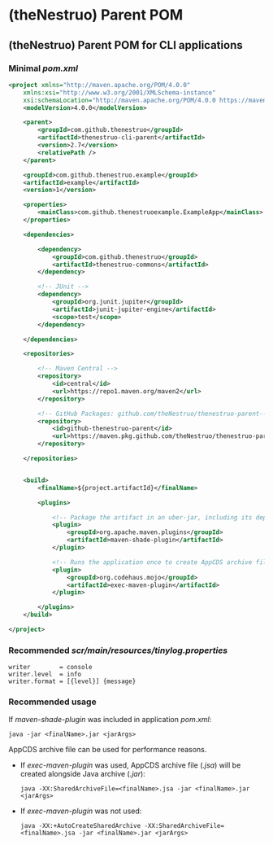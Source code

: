 # (theNestruo) Parent POM

## (theNestruo) Parent POM for CLI applications

### Minimal _pom.xml_

```xml
<project xmlns="http://maven.apache.org/POM/4.0.0"
	xmlns:xsi="http://www.w3.org/2001/XMLSchema-instance"
	xsi:schemaLocation="http://maven.apache.org/POM/4.0.0 https://maven.apache.org/xsd/maven-4.0.0.xsd">
	<modelVersion>4.0.0</modelVersion>

	<parent>
		<groupId>com.github.thenestruo</groupId>
		<artifactId>thenestruo-cli-parent</artifactId>
		<version>2.7</version>
		<relativePath />
	</parent>

	<groupId>com.github.thenestruo.example</groupId>
	<artifactId>example</artifactId>
	<version>1</version>

	<properties>
		<mainClass>com.github.thenestruoexample.ExampleApp</mainClass>
	</properties>

	<dependencies>

		<dependency>
			<groupId>com.github.thenestruo</groupId>
			<artifactId>thenestruo-commons</artifactId>
		</dependency>

		<!-- JUnit -->
		<dependency>
			<groupId>org.junit.jupiter</groupId>
			<artifactId>junit-jupiter-engine</artifactId>
			<scope>test</scope>
		</dependency>

	</dependencies>

	<repositories>

		<!-- Maven Central -->
		<repository>
			<id>central</id>
			<url>https://repo1.maven.org/maven2</url>
		</repository>

		<!-- GitHub Packages: github.com/theNestruo/thenestruo-parent-->
		<repository>
			<id>github-thenestruo-parent</id>
			<url>https://maven.pkg.github.com/theNestruo/thenestruo-parent</url>
		</repository>

	</repositories>


	<build>
		<finalName>${project.artifactId}</finalName>

		<plugins>

			<!-- Package the artifact in an uber-jar, including its dependencies -->
			<plugin>
				<groupId>org.apache.maven.plugins</groupId>
				<artifactId>maven-shade-plugin</artifactId>
			</plugin>

			<!-- Runs the application once to create AppCDS archive file -->
			<plugin>
				<groupId>org.codehaus.mojo</groupId>
				<artifactId>exec-maven-plugin</artifactId>
			</plugin>

		</plugins>
	</build>

</project>
```

### Recommended _scr/main/resources/tinylog.properties_

```properties
writer        = console
writer.level  = info
writer.format = [{level}] {message}
```

### Recommended usage

If _maven-shade-plugin_ was included in application _pom.xml_:

```batch
java -jar <finalName>.jar <jarArgs>
```

AppCDS archive file can be used for performance reasons.

- If _exec-maven-plugin_ was used, AppCDS archive file (_.jsa_) will be created alongside Java archive (_.jar_):

	```batch
	java -XX:SharedArchiveFile=<finalName>.jsa -jar <finalName>.jar <jarArgs>
	```

- If _exec-maven-plugin_ was not used:

	```batch
	java -XX:+AutoCreateSharedArchive -XX:SharedArchiveFile=<finalName>.jsa -jar <finalName>.jar <jarArgs>
	```
